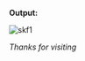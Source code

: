  **Output:**

![skf1](https://user-images.githubusercontent.com/41693796/115128538-4865b000-a000-11eb-8e43-13b96514bdb3.JPG)


*Thanks for visiting*